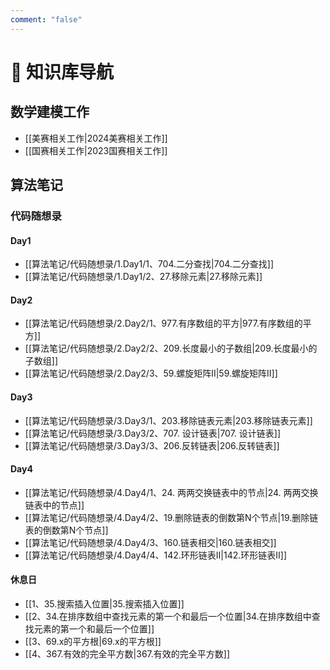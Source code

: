 ```yaml
---
comment: "false"
---
```

# 📒 知识库导航

## 数学建模工作

- [[美赛相关工作|2024美赛相关工作]]
- [[国赛相关工作|2023国赛相关工作]]

## 算法笔记
### 代码随想录
#### Day1
- [[算法笔记/代码随想录/1.Day1/1、704.二分查找|704.二分查找]]
- [[算法笔记/代码随想录/1.Day1/2、27.移除元素|27.移除元素]]
#### Day2
- [[算法笔记/代码随想录/2.Day2/1、977.有序数组的平方|977.有序数组的平方]]
- [[算法笔记/代码随想录/2.Day2/2、209.长度最小的子数组|209.长度最小的子数组]]
- [[算法笔记/代码随想录/2.Day2/3、59.螺旋矩阵II|59.螺旋矩阵II]]
#### Day3
- [[算法笔记/代码随想录/3.Day3/1、203.移除链表元素|203.移除链表元素]]
- [[算法笔记/代码随想录/3.Day3/2、707. 设计链表|707. 设计链表]]
- [[算法笔记/代码随想录/3.Day3/3、206.反转链表|206.反转链表]]

#### Day4
- [[算法笔记/代码随想录/4.Day4/1、24. 两两交换链表中的节点|24. 两两交换链表中的节点]]
- [[算法笔记/代码随想录/4.Day4/2、19.删除链表的倒数第N个节点|19.删除链表的倒数第N个节点]]
- [[算法笔记/代码随想录/4.Day4/3、160.链表相交|160.链表相交]]
- [[算法笔记/代码随想录/4.Day4/4、142.环形链表II|142.环形链表II]]

#### 休息日
- [[1、35.搜索插入位置|35.搜索插入位置]]
- [[2、34.在排序数组中查找元素的第一个和最后一个位置|34.在排序数组中查找元素的第一个和最后一个位置]]
- [[3、69.x的平方根|69.x的平方根]]
- [[4、367.有效的完全平方数|367.有效的完全平方数]]
